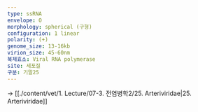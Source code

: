 ```yaml
---
type: ssRNA
envelope: O
morphology: spherical (구형)
configuration: 1 linear
polarity: (+)
genome_size: 13-16kb
virion_size: 45-60nm
복제효소: Viral RNA polymerase
site: 세포질
구분: 기말25
---
```

-> [[./content/vet/1. Lecture/07-3. 전염병학2/25. Arteriviridae|25. Arteriviridae]]
